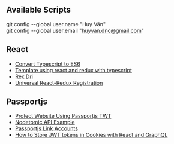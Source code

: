 ## Available Scripts
git config --global user.name "Huy Văn"\
git config --global user.email "huyvan.dnc@gmail.com"
## React
- [Convert Typescript to ES6](https://www.typescriptlang.org)
- [Template using react and redux with typescript](https://skyloud.dev/etienne.fachaux/template-react-redux)
- [Rex Dri](https://gitlab.utc.fr/rex-dri/rex-dri)
- [Universal React-Redux Registration](https://github.com/simpletut/Universal-React-Redux-Registration)
## Passportjs
- [Protect Website Using Passportjs TWT](https://developerhandbook.com/passport.js/protect-website-using-passportjs-jwt)
- [Nodetomic API Example](https://github.com/kevoj/nodetomic-api)
- [Passportjs Link Accounts](https://github.com/scotch-io/easy-node-authentication)
- [How to Store JWT tokens in Cookies with React and GraphQL](https://www.youtube.com/watch?v=7C3rPbXmm44)